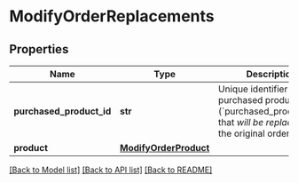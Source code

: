 # ModifyOrderReplacements

## Properties
Name | Type | Description | Notes
------------ | ------------- | ------------- | -------------
**purchased_product_id** | **str** | Unique identifier of the purchased product (&#x60;purchased_product_id&#x60;) that *will be replaced* in the original order  | 
**product** | [**ModifyOrderProduct**](ModifyOrderProduct.md) |  | 

[[Back to Model list]](../README.md#documentation-for-models) [[Back to API list]](../README.md#documentation-for-api-endpoints) [[Back to README]](../README.md)

